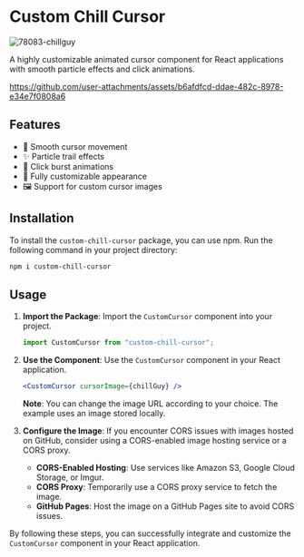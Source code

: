 # Custom Chill Cursor

![78083-chillguy](https://github.com/user-attachments/assets/a3c54903-e80f-4c52-8530-01bf82fa3fb5)

A highly customizable animated cursor component for React applications with smooth particle effects and click animations.



https://github.com/user-attachments/assets/b6afdfcd-ddae-482c-8978-e34e7f0808a6



## Features

- 🎯 Smooth cursor movement
- ✨ Particle trail effects
- 💫 Click burst animations
- 🎨 Fully customizable appearance
- 🖼️ Support for custom cursor images

## Installation

To install the `custom-chill-cursor` package, you can use npm. Run the following command in your project directory:

```bash
npm i custom-chill-cursor
```

## Usage

1. **Import the Package**: Import the `CustomCursor` component into your project.

   ```javascript
   import CustomCursor from "custom-chill-cursor";
   ```

2. **Use the Component**: Use the `CustomCursor` component in your React application.

   ```jsx
   <CustomCursor cursorImage={chillGuy} />
   ```

   **Note**: You can change the image URL according to your choice. The example uses an image stored locally.

3. **Configure the Image**: If you encounter CORS issues with images hosted on GitHub, consider using a CORS-enabled image hosting service or a CORS proxy.

   - **CORS-Enabled Hosting**: Use services like Amazon S3, Google Cloud Storage, or Imgur.
   - **CORS Proxy**: Temporarily use a CORS proxy service to fetch the image.
   - **GitHub Pages**: Host the image on a GitHub Pages site to avoid CORS issues.

By following these steps, you can successfully integrate and customize the `CustomCursor` component in your React application.
